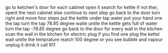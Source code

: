 go to ketchen's door
for each cabinet
   open it
   search for kettle
   if not ther, opent the next cabinet
   else continue to next step
go back to the door
turn right and move four steps
put the kettle under tap water
put your hand one the tap
turn the tap 78.85 degree
waite untile the kettle gets full of water
turn the tap -78.85 degree
go back to the door
for every wall in the kitchen
  scan the wall in the kitchen for electric plug
  if you find one
    plug the kettel
    wait untile the temprature reatch 100 degree or you see bubble and vapour
    unplug it
    drink it
		call 911